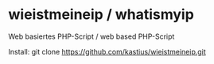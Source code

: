 # wieistmeineip / whatismyip
Web basiertes PHP-Script / web based PHP-Script

Install: git clone https://github.com/kastius/wieistmeineip.git
